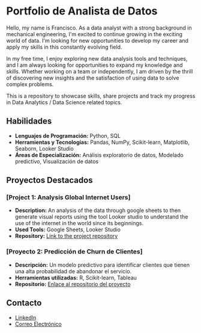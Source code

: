 # Portfolio de Analista de Datos

Hello, my name is Francisco. As a data analyst with a strong background in mechanical engineering, I'm excited to continue growing in the exciting world of data. I'm looking for new opportunities to develop my career and apply my skills in this constantly evolving field.

In my free time, I enjoy exploring new data analysis tools and techniques, and I am always looking for opportunities to expand my knowledge and skills. Whether working on a team or independently, I am driven by the thrill of discovering new insights and the satisfaction of using data to solve complex problems.

This is a repository to showcase skills, share projects and track my progress in Data Analytics / Data Science related topics.

## Habilidades

- **Lenguajes de Programación:** Python, SQL
- **Herramientas y Tecnologías:** Pandas, NumPy, Scikit-learn, Matplotlib, Seaborn, Looker Studio
- **Áreas de Especialización:** Análisis exploratorio de datos, Modelado predictivo, Visualización de datos

## Proyectos Destacados

### [Project 1: Analysis Global Internet Users]
- **Description:** An analysis of the data through google sheets to then generate visual reports using the tool Looker studio to understand the use of the internet in the world since its beginnings.
- **Used Tools:** Google Sheets, Looker Studio
- **Repository:** [Link to the project repository](https://github.com/panchoquiroga/Data-Visualization---Global-Internet-users)

### [Proyecto 2: Predicción de Churn de Clientes]
- **Descripción:** Un modelo predictivo para identificar clientes que tienen una alta probabilidad de abandonar el servicio.
- **Herramientas utilizadas:** R, Scikit-learn, Tableau
- **Repositorio:** [Enlace al repositorio del proyecto](https://github.com/tuusuario/proyecto2)

## Contacto

- [LinkedIn](www.linkedin.com/in/francisco-quiroga-195904b0)
- [Correo Electrónico](mailto:pablofranciscoquiroga@gmail.com)
